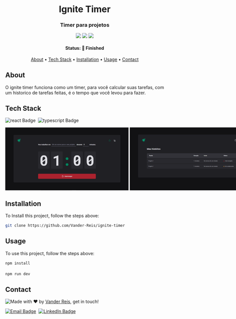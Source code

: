 <h1 align="center">
	Ignite Timer
</h1>

<h3 align="center">
	Timer para projetos
</h3>

<p align="center">
	<img src="https://img.shields.io/badge/PRs-welcome-brightgreen.svg?style=flat-square"/>
	<img src="https://img.shields.io/github/repo-size/Vander-Reis/ignite-timer?color=green"/>
	<img src="https://img.shields.io/github/languages/count/Vander-Reis/ignite-timer?color=green"/>
</p>

<h4 align="center">
	Status: 🚀 Finished
</h4>

<p align="center">
	<a href="#about">About</a> •
	<a href="#tech-stack">Tech Stack</a> •
	<a href="#installation">Installation</a> •
	<a href="#usage">Usage</a> • 
	<a href="#contact">Contact</a> 
</p>

## About
O ignite timer funciona como um timer, para você calcular suas tarefas, com um historico de tarefas feitas, é o tempo que você levou para fazer.

## Tech Stack
<img src="https://img.shields.io/badge/React-05122A?style=flat&logo=react" alt="react Badge" height="25">&nbsp;
<img src="https://img.shields.io/badge/Typescript-05122A?style=flat&logo=typescript" alt="typescript Badge" height="25">&nbsp;

<div style="display:flex"> 
    <img src="./src/assets/Screenshot_5.png" height="200" >&nbsp;
    <img src="./src/assets/Screenshot_6.png" height="200">&nbsp;
</div>

## Installation
To Install this project, follow the steps above:
```bash
git clone https://github.com/Vander-Reis/ignite-timer
```

## Usage
To use this project, follow the steps above:
```bash
npm install

npm run dev
```

## Contact
<img align="left" src="https://avatars.githubusercontent.com/Vander-Reis?size=100">

Made with ❤️ by [Vander Reis](https://github.com/Vander-Reis), get in touch!

<a href="mailto:vanderreis2017@outlook.com" target="_blank"><img src="https://img.shields.io/badge/Email-D14836?style=flat&logo=gmail&logoColor=white" alt="Email Badge" height="25"></a>&nbsp;
<a href="https://www.linkedin.com/in/vander-reis-044163201/" target="_blank"><img src="https://img.shields.io/badge/Linkedin-0077B5?style=flat&logo=linkedin&logoColor=white" alt="LinkedIn Badge" height="25"></a>&nbsp;

<br clear="left"/>
